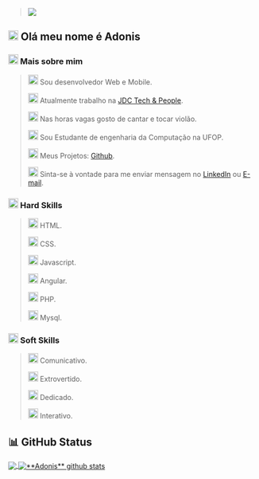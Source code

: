 > <img src="https://img.freepik.com/premium-photo/global-network-connection-covering-earth-with-lines-innovative-perception_31965-35557.jpg?w=1380">

## <img src="https://cdn-icons-png.flaticon.com/512/5619/5619906.png" width="20" height="20"> Olá meu nome é Adonis
### <img src="https://cdn-icons-png.flaticon.com/512/6862/6862931.png" width="20" height="20"> Mais sobre mim

> <img src="https://cdn-icons-png.flaticon.com/512/4661/4661320.png" width="20" height="20">  Sou desenvolvedor Web e Mobile.
>
> <img src="https://cdn-icons-png.flaticon.com/512/998/998427.png" width="20" height="20"> Atualmente trabalho na [JDC Tech & People](https://jdctech.com.br/).
> 
> <img src="https://cdn-icons-png.flaticon.com/512/1913/1913288.png" width="20" height="20"> Nas horas vagas gosto de cantar e tocar violão.
> 
> <img src="https://cdn-icons-png.flaticon.com/512/183/183767.png" width="20" height="20"> Sou Estudante de engenharia da Computação na UFOP.
> 
> <img src="https://cdn-icons-png.flaticon.com/512/733/733553.png" width="20" height="20"> Meus Projetos: [Github](https://github.com/adonisoliveiradasilva/).
> 
> <img src="https://cdn-icons-png.flaticon.com/512/1295/1295318.png" width="20" height="20"> Sinta-se à vontade para me enviar mensagem no [LinkedIn](https://www.linkedin.com/in/adonis-oliveira/) ou [E-mail](mailto:adonisoliveiradasilva18@gmail.com).
> 
### <img src="https://cdn-icons-png.flaticon.com/512/5424/5424004.png" width="20" height="20"> Hard Skills
> <img src="https://cdn-icons-png.flaticon.com/512/5968/5968267.png" width="20" height="20"> HTML.
>
> <img src="https://cdn-icons-png.flaticon.com/512/5968/5968242.png" width="20" height="20"> CSS.
> 
> <img src="https://cdn-icons-png.flaticon.com/512/5968/5968292.png" width="20" height="20"> Javascript.
> 
> <img src="https://pics.freeicons.io/uploads/icons/png/20637981701553750377-512.png" width="20" height="20"> Angular.
> 
> <img src="https://pics.freeicons.io/uploads/icons/png/2132470731553750209-512.png" width="20" height="20"> PHP.
> > 
> <img src="https://pics.freeicons.io/uploads/icons/png/19218518301553750371-512.png" width="20" height="20"> Mysql.
> 
### <img src="https://cdn-icons-png.flaticon.com/512/4727/4727496.png" width="20" height="20"> Soft Skills
> <img src="https://cdn-icons-png.flaticon.com/512/2419/2419608.png" width="20" height="20"> Comunicativo.
>
> <img src="https://cdn-icons-png.flaticon.com/512/6585/6585702.png" width="20" height="20"> Extrovertido.
> 
> <img src="https://cdn-icons-png.flaticon.com/512/1792/1792291.png" width="20" height="20"> Dedicado.
> 
> <img src="https://cdn-icons-png.flaticon.com/512/6799/6799197.png" width="20" height="20"> Interativo.
> 
## 📊 GitHub Status

<a href="https://github.com/adonisoliveiradasilva">
  <img align="center" src="https://github-readme-stats-eight-theta.vercel.app/api/top-langs/?username=adonisoliveiradasilva&theme=dracula&hide_langs_below=1" />
</a>

<a href="https://github.com/adonisoliveiradasilva">
 <img align="center" src="https://github-readme-stats.vercel.app/api?username=adonisoliveiradasilva&show_icons=true&theme=dracula&line_height=27" alt="**Adonis** github stats"/>
</a>



